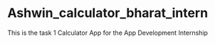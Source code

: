 # Ashwin_calculator_bharat_intern
This is the task 1 Calculator App for the App Development Internship
